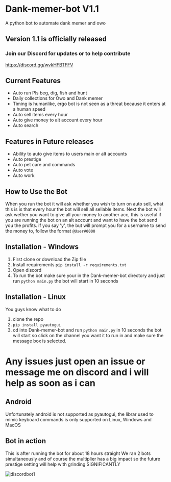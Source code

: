 # Dank-memer-bot  V1.1
A python bot to automate dank memer and owo

## Version 1.1 is officially released

### Join our Discord for updates or to help contribute
https://discord.gg/wvkHFBTFFV

## Current Features
- Auto run Pls beg, dig, fish and hunt
- Daily collections for Owo and Dank memer
- Timing is humanlike, ergo bot is not seen as a threat because it enters at a human speed
- Auto sell items every hour
- Auto give money to alt account every hour
- Auto search

## Features in Future releases
- Ability to auto give items to users main or alt accounts
- Auto prestige
- Auto pet care and commands
- Auto vote
- Auto work

## How to Use the Bot
When you run the bot it will ask whether you wish to turn on auto sell, what this is is that every hour the bot will sell all sellable items. Next the bot will ask wether you want to give all your money to another acc, this is useful if you are running the bot on an alt account and want to have the bot send you the profits. if you say 'y', the but will prompt you for a username to send the money to, follow the format `@User#0000`

## Installation - Windows
1. First clone or download the Zip file
2. Install requirements
 `pip install -r requirements.txt`
3. Open discord
4. To run the bot make sure your in the Dank-memer-bot directory and just run `python main.py` the bot will start in 10 seconds

## Installation - Linux
You guys know what to do
1. clone the repo
2. `pip install pyautogui`
3. cd into Dank-memer-bot and run `python main.py` in 10 seconds the bot will start so click on the channel you want it to run in and make sure the message box is selected.

# Any issues just open an issue or message me on discord and i will help as soon as i can

## Android
Unfortunately android is not supported as pyautogui, the librar used to mimic keyboard commands is only supported on Linux, Windows and MacOS

<!-- ## Installation - Android - Difficulty Easy
1. Download 'Termux' from 'F-droid' I recommend this as there are repository issues with the playstore version leaving it practically unusable. F-droid is safe to use, of course make sure its from the official website - https://f-droid.org/en/packages/com.termux/
After installing F-droid search for 'Termux' you will be met by this:

<img src="https://user-images.githubusercontent.com/55029062/147935060-1bbb7d33-c640-4ddf-b361-55649a9fdec8.png" width=30% height=30%>

2. After installing Termux run `apt update && apt upgrade` this will update the packages.
3. Next run `apt install python`
4. install the required library, 'pyautogui' by running the command `pip install pyautogui`
5. Now we just need git to clone the repo, `pkg install git`
6. Now run `git clone https://github.com/Nedcotter/Dank-memer-bot`
7. cd into the repo, `cd Dank-memer-bot/`
8. -->

## Bot in action
This is after running the bot for about 18 hours straight
We ran 2 bots simultaneously and of course the multiplier has a big impact so the future prestige setting will help with grinding SIGNIFICANTLY

![discordbot1](https://user-images.githubusercontent.com/55029062/147928741-f70fb049-4005-43ab-bcc0-8b2632277fdf.png)

